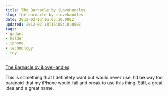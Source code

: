 ```yaml
---
title: The Barnacle by iLoveHandles
slug: the-barnacle-by-ilovehandles
date: 2012-02-13T16:05:10.000Z
updated: 2012-02-13T16:05:10.000Z
tags:
- gadget
- holder
- iphone
- technology
- toy
---
```


<a href='http://ilovehandles.net/products-page/iphone/barnacle/'>The Barnacle by iLoveHandles</a>.

This is something that I definitely want but would never use.  I'd be way too paranoid that my iPhone would fall and break to use this thing.  Still, a great idea and a great name.
